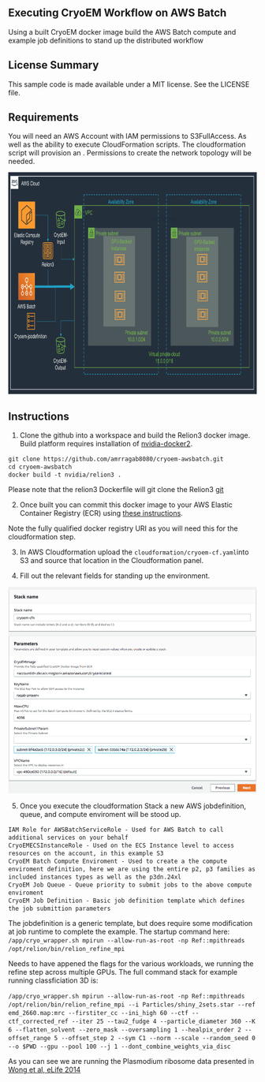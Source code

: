 ## Executing CryoEM Workflow on AWS Batch

Using a built CryoEM docker image build the AWS Batch compute and example job definitions to stand up the distributed workflow 

## License Summary

This sample code is made available under a MIT license. See the LICENSE file.

## Requirements

You will need an AWS Account with IAM permissions to S3FullAccess. As well as the ability to execute CloudFormation scripts. The cloudformation script will provision an . Permissions to create the network topology will be needed.

<p align="center">
  <img src="/imgs/arch.png?raw=true" alt="CryoEM Workflow Overview" width="800" height="450"/>
</p>

## Instructions

1) Clone the github into a workspace and build the Relion3 docker image. Build platform requires installation of [nvidia-docker2](https://github.com/NVIDIA/nvidia-docker).
```
git clone https://github.com/amrragab8080/cryoem-awsbatch.git
cd cryoem-awsbatch
docker build -t nvidia/relion3 .
```
Please note that the relion3 Dockerfile will git clone the Relion3 [git](https://github.com/3dem/relion.git)

2) Once built you can commit this docker image to your AWS Elastic Container Registry (ECR) using [these instructions](https://docs.aws.amazon.com/AmazonECR/latest/userguide/docker-push-ecr-image.html).

Note the fully qualified docker registry URI as you will need this for the cloudformation step.

3) In AWS Cloudformation upload the ```cloudformation/cryoem-cf.yaml```into S3 and source that location in the Cloudformation panel.

4) Fill out the relevant fields for standing up the environment.
<p align="center">
  <img src="/imgs/cfn.png?raw=true" alt="CloudFormation"/>
</p>

5) Once you execute the cloudformation Stack a new AWS jobdefinition, queue, and compute enviroment will be stood up.
```
IAM Role for AWSBatchServiceRole - Used for AWS Batch to call additional services on your behalf
CryoEMECSInstanceRole - Used on the ECS Instance level to access resources on the account, in this example S3
CryoEM Batch Compute Enviroment - Used to create a the compute enviroment definition, here we are using the entire p2, p3 families as included instances types as well as the p3dn.24xl
CryoEM Job Queue - Queue priority to submit jobs to the above compute enviroment
CryoEM Job Definition - Basic job definition template which defines the job submittion parameters
```
The jobdefinition is a generic template, but does require some modification at job runtime to complete the example. The startup command here:
```/app/cryo_wrapper.sh mpirun --allow-run-as-root -np Ref::mpithreads /opt/relion/bin/relion_refine_mpi```

Needs to have appened the flags for the various workloads, we running the refine step across multiple GPUs. The full command stack for example running classficiation 3D is:

```/app/cryo_wrapper.sh mpirun --allow-run-as-root -np Ref::mpithreads /opt/relion/bin/relion_refine_mpi --i Particles/shiny_2sets.star --ref emd_2660.map:mrc --firstiter_cc --ini_high 60 --ctf --ctf_corrected_ref --iter 25 --tau2_fudge 4 --particle_diameter 360 --K 6 --flatten_solvent --zero_mask --oversampling 1 --healpix_order 2 --offset_range 5 --offset_step 2 --sym C1 --norm --scale --random_seed 0 --o $PWD --gpu --pool 100 --j 1 --dont_combine_weights_via_disc```

As you can see we are running the Plasmodium ribosome data presented in [Wong et al, eLife 2014](https://elifesciences.org/articles/03080)
